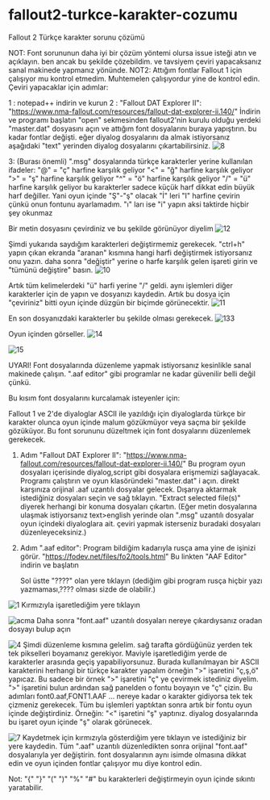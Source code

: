 # fallout2-turkce-karakter-cozumu
Fallout 2 Türkçe karakter sorunu çözümü

NOT: Font sorununun daha iyi bir çözüm yöntemi olursa issue isteği atın ve açıklayın. ben ancak bu şekilde çözebildim. ve tavsiyem çeviri yapacaksanız sanal makinede yapmanız yönünde. 
NOT2: Attığım fontlar Fallout 1 için çalışıyor mu kontrol etmedim. Muhtemelen çalışıyordur yine de kontrol edin.
Çeviri yapacaklar için adımlar:



1 : 
notepad++ indirin ve kurun
2 : 
 "Fallout DAT Explorer II": "https://www.nma-fallout.com/resources/fallout-dat-explorer-ii.140/"
   İndirin ve programı başlatın "open" sekmesinden fallout2'nin kurulu olduğu yerdeki "master.dat" dosyasını açın ve attığım font dosyalarını buraya yapıştırın. bu kadar fontlar değişti. eğer diyalog dosyalarını da almak istiyorsanız aşağıdaki "text" yerinden diyalog dosyalarını çıkartabilirsiniz.
![8](https://github.com/Dermanblake/fallout2-turkce-font-cozumu/assets/155254976/b1d5789e-7c18-4ec3-89e3-ee7298f418b0)



3: (Burası önemli)
 ".msg" dosyalarında türkçe karakterler yerine kullanılan ifadeler:
  "@" = "ç" harfine karşılık geliyor
  "<" = "ğ" harfine karşılık geliyor
  ">" = "ş" harfine karşılık geliyor
  "^" = "ö" harfine karşılık geliyor
  "/" = "ü" harfine karşılık geliyor
  bu karakterler sadece küçük harf dikkat edin büyük harf değiller. Yani oyun içinde "Ş"-"ş" olacak
  "İ" leri "I" harfine çevirin çünkü onun fontunu ayarlamadım.
  "ı" ları ise "i" yapın aksi taktirde hiçbir şey okunmaz
  
Bir metin dosyasını çevirdiniz ve bu şekilde görünüyor diyelim
![12](https://github.com/Dermanblake/fallout2-turkce-font-cozumu/assets/155254976/5036cbb3-46cd-4a5d-9d42-89f63cdd3ca0)


Şimdi yukarıda saydığım karakterleri değiştirmemiz gerekecek. "ctrl+h" yapın çıkan ekranda "aranan" kısmına hangi harfi değiştirmek istiyorsanız onu yazın. daha sonra "değiştir" yerine o harfe karşılık gelen işareti girin ve "tümünü değiştire" basın.
![10](https://github.com/Dermanblake/fallout2-turkce-font-cozumu/assets/155254976/2053fec8-66d8-439a-b471-1ca60dcc024a)


Artık tüm kelimelerdeki "ü" harfi yerine "/" geldi. aynı işlemleri diğer karakterler için de yapın ve dosyanızı kaydedin. Artık bu dosya için "çeviriniz" bitti oyun içinde düzgün bir biçimde görünecektir.
![11](https://github.com/Dermanblake/fallout2-turkce-font-cozumu/assets/155254976/03abe16e-76ec-4b2e-84bd-b2812973441a)

En son dosyanızdaki karakterler bu şekilde olması gerekecek.
![133](https://github.com/Dermanblake/fallout2-turkce-font-cozumu/assets/155254976/3bed4ab8-973c-43dc-a889-3fe69f8ca5f6)

Oyun içinden görseller.
![14](https://github.com/Dermanblake/fallout2-turkce-font-cozumu/assets/155254976/60b29bbd-2fde-4d65-a529-7feb0dcbfd2b)

![15](https://github.com/Dermanblake/fallout2-turkce-font-cozumu/assets/155254976/004576bd-6818-4d40-ac0f-cb54114212cb)






 

UYARI! Font dosyalarında düzenleme yapmak istiyorsanız kesinlikle sanal makinede çalışın. ".aaf editor" gibi programlar ne kadar güvenilir belli değil çünkü.

Bu kısım font dosyalarını kurcalamak isteyenler için:

Fallout 1 ve 2'de diyaloglar ASCII ile yazıldığı için diyaloglarda türkçe bir karakter olunca oyun içinde malum gözükmüyor veya saçma bir şekilde gözüküyor.
Bu font sorununu düzeltmek için font dosyalarını düzenlemek gerekecek.

1. Adım "Fallout DAT Explorer II": "https://www.nma-fallout.com/resources/fallout-dat-explorer-ii.140/"
   Bu program oyun dosyaları içerisinde diyalog,script gibi dosyalara erişmemizi sağlayacak. Programı çalıştırın ve oyun klasöründeki "master.dat" i açın. direkt karşınıza orijinal .aaf uzantılı dosyalar gelecek.    Dışarıya aktarmak istediğiniz dosyaları seçin ve sağ tıklayın. "Extract selected file(s)" diyerek herhangi bir konuma dosyaları çıkartın.
   (Eğer metin dosyalarına ulaşmak istiyorsanız text>english yerinde olan ".msg" uzantılı dosyalar oyun içindeki diyaloglara ait. çeviri yapmak isterseniz buradaki dosyaları düzenleyeceksiniz.)

2. Adım ".aaf editor":
   Program bildiğim kadarıyla rusça ama yine de işinizi görür. "https://fodev.net/files/fo2/tools.html" Bu linkten "AAF Editor" indirin ve başlatın
   
   Sol üstte "????" olan yere tıklayın (dediğim gibi program rusça hiçbir yazı yazmaması,???? olması sizde de olabilir.)

![1](https://github.com/Dermanblake/fallout2-turkce-font-cozumu/assets/155254976/8539eb9e-6e6d-436b-a563-9af34b36f568)
                                            Kırmızıyla işaretlediğim yere tıklayın


![acma](https://github.com/Dermanblake/fallout2-turkce-font-cozumu/assets/155254976/c24aceda-8576-4680-8506-071b947c311c)
Daha sonra "font.aaf" uzantılı dosyaları nereye çıkardıysanız oradan dosyayı bulup açın

![4](https://github.com/Dermanblake/fallout2-turkce-font-cozumu/assets/155254976/c4476703-013d-4107-9314-8da8ede9b395)
Şimdi düzenleme kısmına gelelim. sağ tarafta gördüğünüz yerden tek tek pikselleri boyamanız gerekiyor. Maviyle işaretlediğim yerde de karakterler arasında geçiş yapabiliyorsunuz.
Burada kullanılmayan bir ASCII karakterini herhangi bir türkçe karakter yapalım örneğin ">" işaretini "ç,ş,ö" yapıcaz. Bu sadece bir örnek ">" işaretini "ç" ye çevirmek istediniz diyelim. ">" işaretini bulun ardından sağ panelden o fontu boyayın ve "ç" çizin.
Bu adımları font0.aaf,FONT1.AAF ... nereye kadar o karakter gidiyorsa tek tek çizmeniz gerekecek.
Tüm bu işlemleri yaptıktan sonra artık bir fontu oyun içinde değiştirdiniz. Örneğin: "<" işaretini "ş" yaptınız. diyalog dosyalarında bu işaret oyun içinde "ş" olarak görünecek.

![7](https://github.com/Dermanblake/fallout2-turkce-font-cozumu/assets/155254976/c019dbe1-15db-4f93-bdfc-95841637addb)
Kaydetmek için kırmızıyla gösterdiğim yere tıklayın ve istediğiniz bir yere kaydedin.
Tüm ".aaf" uzantılı düzenledikten sonra orijinal "font.aaf" dosyalarıyla yer değiştirin. font dosyalarının aynı isimde olmasına dikkat edin ve oyun içinden fontlar çalışıyor mu diye kontrol edin. 

Not: "{" "}" "(" ")" "%" "#" bu karakterleri değiştirmeyin oyun içinde sıkıntı yaratabilir.
   
   
